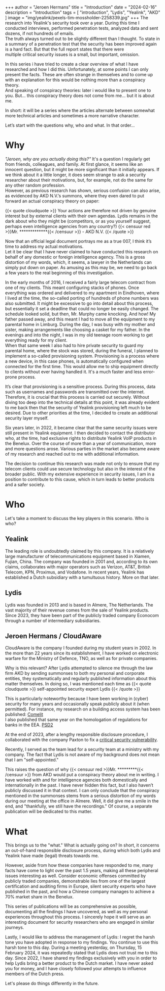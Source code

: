 +++
author = "Jeroen Hermans"
title = "Introduction"
date = "2024-02-16"
description = "Introduction"
tags = [
    "introduction", "Lydis", "Yealink", "AKD"
]
image = "img/yealink/pexels-tim-mossholder-2258339.jpg"
+++
The research into Yealink's security took over a year. During this time I conducted interviews, performed penetration 
tests, analyzed data and sent dozens, if not hundreds of emails.  
The truth always turned out to be slightly different than I thought. To state in a summary of a penetration 
test that the security has been improved again is a hard fact. But that the full report states that there were  
multiple critical security issues is a small, but important, omission.  

In this series i have tried to create a clear overview of what I have researched and how I did this. Unfortunately, 
at some points I can only present the facts. These are often strange in themselves and to come up with an 
explanation for this would be nothing more than a conspiracy theory.  
And speaking of conspiracy theories: later i would like to present one to you. But... this conspiracy theory does not come from me... but it is about me.  

In short: it will be a series where the articles alternate between somewhat more technical articles and sometimes a more narrative character.  

Let’s start with the questions why, who and what. In that order…
<!--more-->
# Why
*"Jeroen, why are you actually doing this?"* It's a question I regularly get from friends, colleagues, and family. 
At first glance, it seems like an innocent question, but it might be more significant than it initially appears. 
If we think about it a little longer, it does seem strange to ask a security researcher about their motivations, 
but, for example, not do the same for any other random profession.  
However, as previous research has shown, serious confusion can also arise, as evidenced by AKD N.V.’s summons, 
where they even dared to put forward an actual conspiracy theory on paper:

{{< quote cloudquote >}}
Your actions are therefore not driven by genuine interest but by external clients with their own agendas. Lydis remains in the dark about who they might be (competitors, or as you yourself suggest, perhaps even intelligence agencies from any country?) <span>{{< censuur red >}}Mr. *************{{< /censuur >}} - AKD N.V.</span>
{{< /quote >}}

Now that an official legal document portrays me as a true 007, I think it’s time to address my actual motivations.  
Let it be clear that I have never claimed to have conducted this research on behalf of any domestic or foreign 
intelligence agency. This is a gross distortion of my words, which, it seems, a lawyer in the Netherlands can 
simply put down on paper. As amusing as this may be, we need to go back a few years to the real beginning of 
this investigation.  

In the early months of 2016, I received a fairly large telecom contract from one of my clients. This meant 
configuring stacks of phones. Once everything was ordered and delivered to my apartment in Eindhoven, where 
I lived at the time, the so-called porting of hundreds of phone numbers was also submitted. It might be 
excessive to go into detail about this process, but essentially it set a deadline that could no longer 
be easily changed. The schedule looked solid, but then, Mr. Murphy came knocking. And how!
My father passed away, and this meant I had to move all the equipment to my parental home in Limburg. 
During the day, I was busy with my mother and sister, making arrangements like choosing a casket for my 
father. In the evenings and into the night, I was in my old teenage room working to get everything ready 
for my client.  
When that same week I also had to hire private security to guard my parental home, where the stock was 
stored, during the funeral, I planned to implement a so-called provisioning system. Provisioning is a 
process where a new device, in this case phones, is automatically configured when connected for the first 
time. This would allow me to ship equipment directly to clients without ever having handled it. 
It's a much faster and less error-prone process.  

It’s clear that provisioning is a sensitive process. During this process, data such as usernames and passwords 
are transmitted over the internet. Therefore, it is crucial that this process is carried out securely. 
Without diving too deep into the technical details at this point, it was already evident to me back 
then that the security of Yealink provisioning left much to be desired. Due to other priorities at the 
time, I decided to create an additional security layer myself.  

Six years later, in 2022, it became clear that the same security issues were still present in Yealink equipment. 
I then decided to contact the distributor who, at the time, had exclusive rights to distribute Yealink VoIP 
products in the Benelux. Over the course of more than a year of communication, more and more questions 
arose. Various parties in the market also became aware of my research and reached out to me with 
additional information.  

The decision to continue this research was made not only to ensure that my telecom clients could use 
secure technology but also in the interest of the broader public. With my extensive experience 
in security issues, I am in a position to contribute to this cause, which in turn leads to better 
products and a safer society.

# Who
Let's take a moment to discuss the key players in this scenario. Who is who?

## Yealink
The leading role is undoubtedly claimed by this company. It is a relatively large manufacturer of 
telecommunications equipment based in Xiamen, Fujian, China. The company was founded in 2001 and, 
according to its own claims, collaborates with major operators such as Verizon, AT&T, British Telecom, 
KPN, Proximus, and Vodafone. In recent years, Yealink has established a Dutch subsidiary with a tumultuous 
history. More on that later.
## Lydis
Lydis was founded in 2013 and is based in Almere, The Netherlands. The vast majority of their revenue 
comes from the sale of Yealink products. Since 2023, they have been part of the publicly traded company 
Econocom through a number of intermediary subsidiaries.
## Jeroen Hermans / CloudAware
CloudAware is the company I founded during my student years in 2002. In the more than 22 years since its 
establishment, I have worked on electronic warfare for the Ministry of Defence, TNO, as well as for 
private companies.  

Why is this relevant? After Lydis attempted to silence me through the law firm AKD by sending summonses 
to both my personal and corporate entities, they systematically and regularly published information about 
this matter themselves. In doing so, I was mentioned each time as
{{< quote cloudquote >}}
self-appointed security expert <span>Lydis</span>
{{< /quote >}}

This is particularly noteworthy because I have been working in (cyber) security for many years and occasionally speak publicly about it (when permitted). For instance, my research on a building access system has been published: [Comelit](https://www.youtube.com/watch?v=dR9SttG-d1o)  
I also published that same year on the homologation of regulations for banks in the EEA. [PSD2](https://www.youtube.com/watch?v=8d2upc95-HE)  

At the end of 2023, after a lengthy responsible disclosure procedure, I collaborated with the company Paxton to fix a [critical security vulnerability](https://nvd.nist.gov/vuln/detail/CVE-2023-43870).

Recently, I served as the team lead for a security team at a ministry with my company. The fact that Lydis is not aware of my background does not mean that I am "self-appointed."  

This raises the question of why {{< censuur red >}}Mr. *********{{< /censuur >}} from AKD would put a conspiracy 
theory about me in writing. I have worked with and for intelligence agencies both domestically and 
internationally in the past. I have never hidden this fact, but I also haven’t publicly discussed 
it in that context. I can only conclude that the conspiracy mentioned in the summonses stems from 
a serious distortion of my words during our meeting at the office in Almere. 
Well, it did give me a smile in the end, and "thankfully, we still have the recordings." Of course, 
a separate publication will be dedicated to this matter.

# What
This brings us to the "what." What is actually going on? In short, it concerns an out-of-hand responsible 
disclosure process, during which both Lydis and Yealink have made (legal) threats towards me. 

However, aside from how these companies have responded to me, many facts have come to light over the past 
1.5 years, making all these peripheral issues interesting as well. Consider economic offenses committed by 
publicly traded companies, demonstrable lies from one of the largest certification and auditing firms in 
Europe, silent security experts who have published in the past, and how a Chinese company manages to 
achieve a 70% market share in the Benelux.

This series of publications will be as comprehensive as possible, documenting all the findings I have 
uncovered, as well as my personal experiences throughout this process. I sincerely hope it will serve as an 
interesting document for security researchers who are engaged in similar journeys.

Lastly, I would like to address the management of Lydis: I regret the harsh tone you have adopted in 
response to my findings. You continue to use this harsh tone to this day. During a meeting yesterday, 
on Thursday, 15 February 2024, it was repeatedly stated that Lydis does not trust me to this day. 
Since 2022, I have shared my findings exclusively with you in order to help Lydis bring a better 
product to the Dutch market. I have never asked you for money, and I have closely followed your attempts 
to influence members of the Dutch press.

Let's please do things differently in the future.

